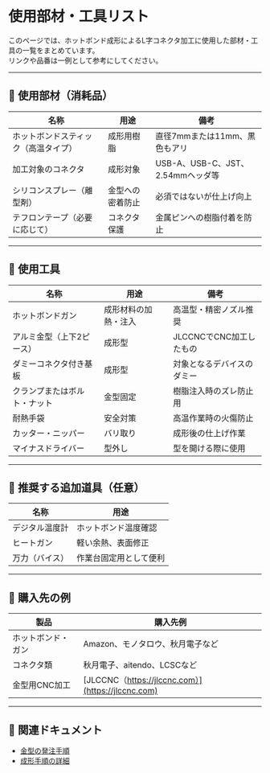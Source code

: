 # 使用部材・工具リスト

このページでは、ホットボンド成形によるL字コネクタ加工に使用した部材・工具の一覧をまとめています。  
リンクや品番は一例として参考にしてください。

---

## 🧩 使用部材（消耗品）

| 名称 | 用途 | 備考 |
|------|------|------|
| ホットボンドスティック（高温タイプ） | 成形用樹脂 | 直径7mmまたは11mm、黒色もアリ |
| 加工対象のコネクタ | 成形対象 | USB-A、USB-C、JST、2.54mmヘッダ等 |
| シリコンスプレー（離型剤） | 金型への密着防止 | 必須ではないが仕上げ向上 |
| テフロンテープ（必要に応じて） | コネクタ保護 | 金属ピンへの樹脂付着を防止 |

---

## 🔧 使用工具

| 名称 | 用途 | 備考 |
|------|------|------|
| ホットボンドガン | 成形材料の加熱・注入 | 高温型・精密ノズル推奨 |
| アルミ金型（上下2ピース） | 成形型 | JLCCNCでCNC加工したもの |
| ダミーコネクタ付き基板 | 成形型 | 対象となるデバイスのダミー |
| クランプまたはボルト・ナット | 金型固定 | 樹脂注入時のズレ防止用 |
| 耐熱手袋 | 安全対策 | 高温作業時の火傷防止 |
| カッター・ニッパー | バリ取り | 成形後の仕上げ作業 |
| マイナスドライバー | 型外し | 型を開ける際に使用 |

---

## 🧰 推奨する追加道具（任意）

| 名称 | 用途 |
|------|------|
| デジタル温度計 | ホットボンド温度確認 |
| ヒートガン | 軽い余熱、表面修正 |
| 万力（バイス） | 作業台固定用として便利 |

---

## 🛒 購入先の例

| 製品 | 購入先例 |
|------|----------|
| ホットボンド・ガン | Amazon、モノタロウ、秋月電子など |
| コネクタ類 | 秋月電子、aitendo、LCSCなど |
| 金型用CNC加工 | [JLCCNC（https://jlccnc.com）](https://jlccnc.com) |

---

## 📎 関連ドキュメント

- [金型の発注手順](jlccnc-order-guide.md)
- [成形手順の詳細](connector-molding.md)
